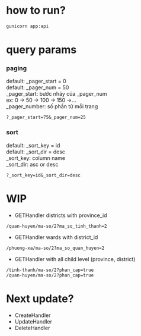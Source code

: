 # how to run?
```
gunicorn app:api
```
# query params
### paging
default: _pager_start = 0  
default: _pager_num = 50  
_pager_start: bước nhảy của _pager_num  
ex: 0 -> 50 -> 100 -> 150 ->...  
_pager_number: số phần tử mỗi trang  
```
?_pager_start=75&_pager_num=25
```
### sort
default: _sort_key = id  
default: _sort_dir = desc  
_sort_key: column name  
_sort_dir: asc or desc  
```
?_sort_key=id&_sort_dir=desc
```

# WIP
- GETHandler districts with province_id
```
/quan-huyen/ma-so/2?ma_so_tinh_thanh=2
```
- GETHandler wards with district_id
```
/phuong-xa/ma-so/2?ma_so_quan_huyen=2
```
- GETHandler with all child level (province, district)
```
/tinh-thanh/ma-so/2?phan_cap=true
/quan-huyen/ma-so/2?phan_cap=true
```

# Next update?
- CreateHandler
- UpdateHandler
- DeleteHandler
